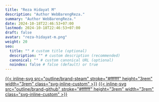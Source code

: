 ```yaml
---
title: "Reza Hidayat M"
description: "Author WebBarengReza."
summary: "Author WebBarengReza."
date: 2024-10-18T22:46:53+07:00
lastmod: 2024-10-18T22:46:53+07:00
draft: false
avatar: "reza-hidayat-m.png"
weight: 20
seo:
  title: "" # custom title (optional)
  description: "" # custom description (recommended)
  canonical: "" # custom canonical URL (optional)
  noindex: false # false (default) or true
---
```

[{{< inline-svg src="outline/brand-steam" stroke="#ffffff" height="3rem" width="3rem" class="svg-inline-custom" >}}](https://steamcommunity.com/id/RezaHidayatM/)
[{{< inline-svg src="outline/brand-github" stroke="#ffffff" height="3rem" width="3rem" class="svg-inline-custom" >}}](https://github.com/rezahidayatm)

